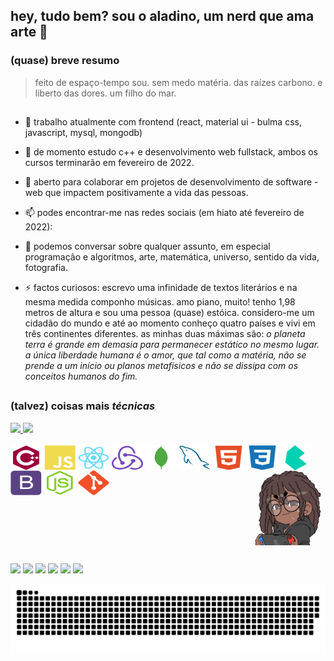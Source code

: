 ## hey, tudo bem? sou o aladino, um nerd que ama arte 🖖

### (quase) breve resumo

> feito de espaço-tempo sou.
> sem medo matéria.
> das raízes carbono.
> e liberto das dores.
> um filho do mar.

##

- 🔭 trabalho atualmente com frontend (react, material ui - bulma css, javascript, mysql, mongodb)
- 🌱 de momento estudo c++ e desenvolvimento web fullstack, ambos os cursos terminarão em fevereiro de 2022.
- 👯 aberto para colaborar em projetos de desenvolvimento de software - web que impactem positivamente a vida das pessoas.
- 📫 podes encontrar-me nas redes sociais (em hiato até fevereiro de 2022):

- 💬 podemos conversar sobre qualquer assunto, em especial programação e algoritmos, arte, matemática, universo, sentido da vida, fotografia.
- ⚡ factos curiosos: escrevo uma infinidade de textos literários e na mesma medida componho músicas. amo piano, muito! tenho 1,98 metros de altura e sou uma pessoa (quase) estóica. considero-me um cidadão do mundo e até ao momento conheço quatro países e vivi em três continentes diferentes. as minhas duas máximas são: _o planeta terra é grande em demasia para permanecer estático no mesmo lugar. a única liberdade humana é o amor, que tal como a matéria, não se prende a um início ou planos metafísicos e não se dissipa com os conceitos humanos do fim._

##

### (talvez) coisas mais _técnicas_

<div>
  <a href="https://github.com/AladinoBorges">
    <img height="180em" src="https://github-readme-stats.vercel.app/api?username=aladinoborges&count_private=true&show_icons=true&theme=tokyonight&custom_title=contribui%C3%A7%C3%B5es" />
    <img height="180em" src="https://github-readme-stats.vercel.app/api/top-langs?username=aladinoborges&langs_count=10&layout=compact&show_icons=true&theme=tokyonight&custom_title=linguagens" />
  </a>
</div>

<div style="display: inline-block">
  <br>
  <img align="center" alt="aladino-C++" height="40em" width="50" src="https://github.com/devicons/devicon/blob/master/icons/cplusplus/cplusplus-plain.svg" />
  <img align="center" alt="aladino-JS" height="40em" width="50" src="https://github.com/devicons/devicon/blob/master/icons/javascript/javascript-plain.svg" />
  <img align="center" alt="aladino-React" height="40em" width="50" src="https://github.com/devicons/devicon/blob/master/icons/react/react-original.svg" />
  <img align="center" alt="aladino-Redux" height="40em" width="50" src="https://github.com/devicons/devicon/blob/master/icons/redux/redux-original.svg" />
  <img align="center" alt="aladino-MongoDB" height="40em" width="50" src="https://github.com/devicons/devicon/blob/master/icons/mongodb/mongodb-plain.svg" />
  <img align="center" alt="aladino-MySQL" height="40em" width="50" src="https://github.com/devicons/devicon/blob/master/icons/mysql/mysql-plain.svg" />
  <img align="center" alt="aladino-HTML5" height="40em" width="50" src="https://github.com/devicons/devicon/blob/master/icons/html5/html5-plain.svg" />
  <img align="center" alt="aladino-CSS3" height="40em" width="50" src="https://github.com/devicons/devicon/blob/master/icons/css3/css3-plain.svg" />
  <img align="center" alt="aladino-bulma" height="40em" width="50" src="https://github.com/devicons/devicon/blob/master/icons/bulma/bulma-plain.svg" />
  <img align="center" alt="aladino-Bootstrap" height="40em" width="50" src="https://github.com/devicons/devicon/blob/master/icons/bootstrap/bootstrap-plain.svg" />
  <img align="center" alt="aladino-NodeJS" height="40em" width="50" src="https://github.com/devicons/devicon/blob/master/icons/nodejs/nodejs-plain.svg" />
  <img align="center" alt="aladino-Git" height="40em" width="50" src="https://github.com/devicons/devicon/blob/master/icons/git/git-plain.svg" />
  <img align="right" alt="aladino-gamer" width="120em" src="https://github.com/AladinoBorges/aladinoborges/blob/main/ezgif.com-gif-maker.gif" />
</div>

##

<div>
  <a href="https://www.linkedin.com/in/aladinoborges/" target="_blank"><img src="https://img.shields.io/badge/LinkedIn-0077B5?style=for-the-badge&logo=linkedin&logoColor=white" /></a>
  <a href="https://www.youtube.com/channel/UCVoUuBlXKzMzvJj-pIzjlNw" target="_blank"><img src="https://img.shields.io/badge/YouTube-FF0000?style=for-the-badge&logo=youtube&logoColor=white" /></a>
  <a href="https://www.twitch.tv/aladinoborges" target="_blank"><img src="https://img.shields.io/badge/Twitch-9146FF?style=for-the-badge&logo=twitch&logoColor=white" /></a>
  <a href="https://www.instagram.com/a.la.di.no/" target="_blank"><img src="https://img.shields.io/badge/Instagram-E4405F?style=for-the-badge&logo=instagram&logoColor=white" /></a>
  <a href="https://www.facebook.com/aladinoeu/" target="_blank"><img src="https://img.shields.io/badge/Facebook-1877F2?style=for-the-badge&logo=facebook&logoColor=white" /></a>
  <a href="https://twitter.com/nerdaladino" target="_blank"><img src="https://img.shields.io/badge/Twitter-1DA1F2?style=for-the-badge&logo=twitter&logoColor=white" /></a>
  
  ![Snake animation](https://github.com/aladinoborges/aladinoborges/blob/output/github-contribution-grid-snake.svg)
</div>
